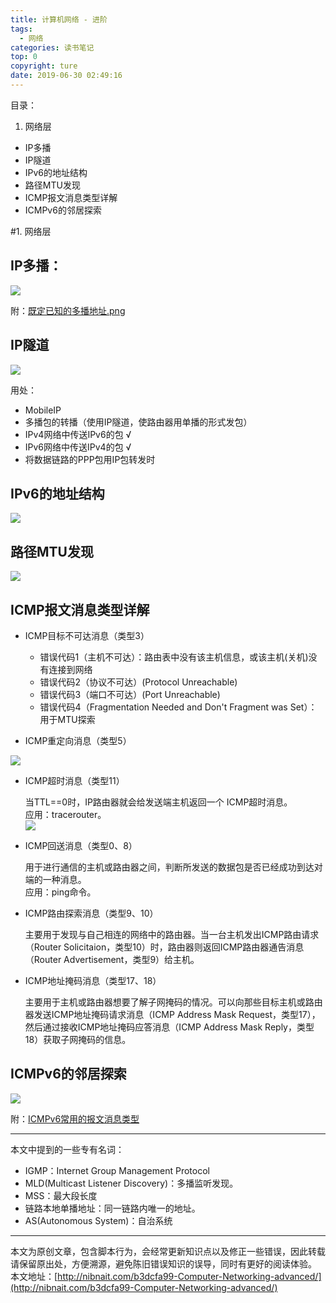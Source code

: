 ```yaml
---
title: 计算机网络 - 进阶
tags: 
  - 网络
categories: 读书笔记
top: 0
copyright: ture
date: 2019-06-30 02:49:16
---
```



目录：

1. 网络层

 - IP多播
 - IP隧道 
 - IPv6的地址结构
 - 路径MTU发现
 - ICMP报文消息类型详解
 - ICMPv6的邻居探索

<!--more-->
#1. 网络层

## IP多播：
![](http://tb.nsfocus.co/image/b3dcfa99-1.png)

附：[既定已知的多播地址.png](http://tb.nsfocus.co/image/b3dcfa99-2.png)


## IP隧道

![](http://tb.nsfocus.co/image/b3dcfa99-3.png)

用处：

 - MobileIP
 - 多播包的转播（使用IP隧道，使路由器用单播的形式发包）
 - IPv4网络中传送IPv6的包 √
 - IPv6网络中传送IPv4的包 √
 - 将数据链路的PPP包用IP包转发时


## IPv6的地址结构

![](http://tb.nsfocus.co/image/b3dcfa99-4.png)

## 路径MTU发现

![](http://tb.nsfocus.co/image/b3dcfa99-5.png)

## ICMP报文消息类型详解
 - ICMP目标不可达消息（类型3）
	 - 错误代码1（主机不可达）：路由表中没有该主机信息，或该主机(关机)没有连接到网络
	 - 错误代码2（协议不可达）(Protocol Unreachable)
	 - 错误代码3（端口不可达）(Port Unreachable)
	 - 错误代码4（Fragmentation Needed and Don't Fragment was Set）：用于MTU探索

 - ICMP重定向消息（类型5）

![](http://tb.nsfocus.co/image/b3dcfa99-6.png)

 - ICMP超时消息（类型11）

	 当TTL==0时，IP路由器就会给发送端主机返回一个 ICMP超时消息。  
	应用：tracerouter。  
![](http://tb.nsfocus.co/image/b3dcfa99-7.png)

 - ICMP回送消息（类型0、8）

	用于进行通信的主机或路由器之间，判断所发送的数据包是否已经成功到达对端的一种消息。  
	应用：ping命令。

 - ICMP路由探索消息（类型9、10）

	主要用于发现与自己相连的网络中的路由器。当一台主机发出ICMP路由请求（Router Solicitaion，类型10）时，路由器则返回ICMP路由器通告消息（Router Advertisement，类型9）给主机。

 - ICMP地址掩码消息（类型17、18）
	
	主要用于主机或路由器想要了解子网掩码的情况。可以向那些目标主机或路由器发送ICMP地址掩码请求消息（ICMP Address Mask Request，类型17），然后通过接收ICMP地址掩码应答消息（ICMP Address Mask Reply，类型18）获取子网掩码的信息。

## ICMPv6的邻居探索

![](http://tb.nsfocus.co/image/b3dcfa99-9.png)
	
附：[ICMPv6常用的报文消息类型](http://tb.nsfocus.co/image/b3dcfa99-10.png)








-----
本文中提到的一些专有名词：

 - IGMP：Internet Group Management Protocol
 - MLD(Multicast Listener Discovery)：多播监听发现。
 - MSS：最大段长度
 - 链路本地单播地址：同一链路内唯一的地址。
 - AS(Autonomous System)：自治系统

---
本文为原创文章，包含脚本行为，会经常更新知识点以及修正一些错误，因此转载请保留原出处，方便溯源，避免陈旧错误知识的误导，同时有更好的阅读体验。  
本文地址：[http://nibnait.com/b3dcfa99-Computer-Networking-advanced/](http://nibnait.com/b3dcfa99-Computer-Networking-advanced/)